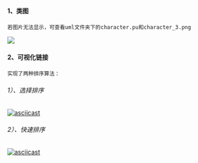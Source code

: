 #### 1、类图
    若图片无法显示，可查看uml文件夹下的character.pu和character_3.png
![](http://www.plantuml.com/plantuml/png/dPB1JWCX48RlynGSzT0-GbEZYJ6fYRf7um4fDgGihCoWCTPtbsMOBD5uiOVkyFFFnyp05aadogC70ECrehgCFgPRFQbFKEKtHwP9K9M3fUh1itDPF-XmBAilOLodcCE-4UuYEd8nF3wfgON8f2dJmYYskhKeDsH7xB52Qk1vNxdoDplqCrBIXXHRwnxR1aek7BW9-AlYdIFozig-ET_IiBN9BXV8fXTjh1fYAc4p-QZthM2CgU_6wz3p1-kjeJctPHPW6KZ88zRbHKhwO-UGr9IYiTWcXEzwwZ7tsPdZFoarV1L0Jns2FbecIdjOFztyghAB1v3XiB5hdYzz6S702KMG6kJ--Enk9ElrQTDE1k0UVybSv6hrGoccJNjl0FoTfVe00EJ4aXV5rOlYwww_g2UHjpRiy-Y_0G00)

#### 2、可视化链接
    实现了两种排序算法：
###### 1）、选择排序
[![asciicast](https://asciinema.org/a/436507.svg)](https://asciinema.org/a/JqACq1UcBfHq0jar0uhnRKsig)

###### 2）、快速排序
[![asciicast](https://asciinema.org/a/436507.svg)](https://asciinema.org/a/OFY04Rsvvu3DTu3uzAWCWYo21)
